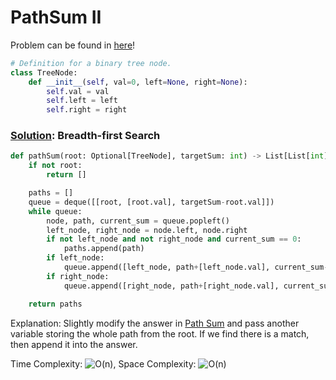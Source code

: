 # PathSum II

Problem can be found in [here](https://leetcode.com/problems/path-sum-ii/)!

```python
# Definition for a binary tree node.
class TreeNode:
    def __init__(self, val=0, left=None, right=None):
        self.val = val
        self.left = left
        self.right = right
```

### [Solution](/Binary%20Tree/113-PathSumII/solution.py): Breadth-first Search

```python
def pathSum(root: Optional[TreeNode], targetSum: int) -> List[List[int]]:
    if not root:
        return []

    paths = []
    queue = deque([[root, [root.val], targetSum-root.val]])
    while queue:
        node, path, current_sum = queue.popleft()
        left_node, right_node = node.left, node.right
        if not left_node and not right_node and current_sum == 0:
            paths.append(path)
        if left_node:
            queue.append([left_node, path+[left_node.val], current_sum-left_node.val])
        if right_node:
            queue.append([right_node, path+[right_node.val], current_sum-right_node.val])

    return paths
```

Explanation: Slightly modify the answer in [Path Sum](/Binary%20Tree/112-PathSum/) and pass another variable storing the whole path from the root. If we find there is a match, then append it into the answer.

Time Complexity: ![O(n)](<https://latex.codecogs.com/svg.image?\inline&space;O(n)>), Space Complexity: ![O(n)](<https://latex.codecogs.com/svg.image?\inline&space;O(n)>)

